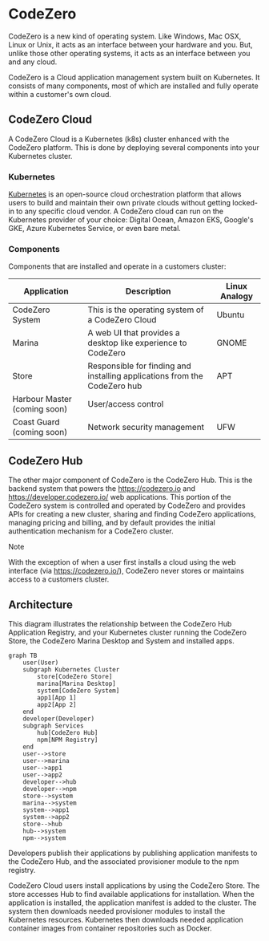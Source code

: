 # CodeZero

CodeZero is a new kind of operating system.  Like Windows, Mac OSX, Linux or Unix, it acts as an interface between your hardware and you.  But, unlike those other operating systems, it acts as an interface between you and any cloud.

CodeZero is a Cloud application management system built on Kubernetes.  It consists of many components, most of which are installed and fully operate within a customer's own cloud.

## CodeZero Cloud

A CodeZero Cloud is a Kubernetes (k8s) cluster enhanced with the CodeZero platform.  This is done by deploying several components into your Kubernetes cluster.

### Kubernetes

[Kubernetes](https://kubernetes.io/docs/concepts/overview/what-is-kubernetes/) is an open-source cloud orchestration platform that allows users to build and maintain their own private clouds without getting locked-in to any specific cloud vendor.  A CodeZero cloud can run on the Kubernetes provider of your choice: Digital Ocean, Amazon EKS, Google's GKE, Azure Kubernetes Service, or even bare metal.

### Components

Components that are installed and operate in a customers cluster:

| **Application**   | **Description** | **Linux Analogy**
| ---------------   | --------------- | -----------------
| CodeZero System   | This is the operating system of a CodeZero Cloud | Ubuntu
| Marina            | A web UI that provides a desktop like experience to CodeZero | GNOME
| Store             | Responsible for finding and installing applications from the CodeZero hub | APT
| Harbour Master (coming soon)    | User/access control |  
| Coast Guard (coming soon)       | Network security management | UFW

## CodeZero Hub

The other major component of CodeZero is the CodeZero Hub.  This is the backend system that powers the https://codezero.io and https://developer.codezero.io/ web applications.  This portion of the CodeZero system is controlled and operated by CodeZero and provides APIs for creating a new cluster, sharing and finding CodeZero applications, managing pricing and billing, and by default provides the initial authentication mechanism for a CodeZero cluster.

> [!NOTE]
> With the exception of when a user first installs a cloud using the web interface (via https://codezero.io/), CodeZero never stores or maintains access to a customers cluster.

## Architecture

This diagram illustrates the relationship between the CodeZero Hub Application Registry, and your Kubernetes cluster running the CodeZero Store, the CodeZero Marina Desktop and System and installed apps.

```mermaid
graph TB
    user(User)
    subgraph Kubernetes Cluster
        store[CodeZero Store]
        marina[Marina Desktop]
        system[CodeZero System]
        app1[App 1]
        app2[App 2]
    end
    developer(Developer)
    subgraph Services
        hub[CodeZero Hub]
        npm[NPM Registry]
    end
    user-->store
    user-->marina
    user-->app1
    user-->app2
    developer-->hub
    developer-->npm
    store-->system
    marina-->system
    system-->app1
    system-->app2
    store-->hub
    hub-->system
    npm-->system
```

Developers publish their applications by publishing application manifests to the CodeZero Hub, and the associated provisioner module to the npm registry.

CodeZero Cloud users install applications by using the CodeZero Store. The store accesses Hub to find available applications for installation.  When the application is installed, the application manifest is added to the cluster. The system then downloads needed provisioner modules to install the Kubernetes resources.  Kubernetes then downloads needed application container images from container repositories such as Docker.